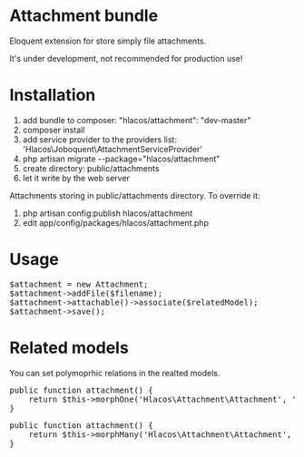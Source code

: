 # Attachment bundle

Eloquent extension for store simply file attachments.

It's under development, not recommended for production use!

# Installation

1. add bundle to composer: "hlacos/attachment": "dev-master"
2. composer install
3. add service provider to the providers list: 'Hlacos\Joboquent\AttachmentServiceProvider'
4. php artisan migrate --package="hlacos/attachment"
5. create directory: public/attachments
6. let it write by the web server

Attachments storing in public/attachments directory.
To override it:

1. php artisan config:publish hlacos/attachment
2. edit app/config/packages/hlacos/attachment.php

# Usage

<pre>
$attachment = new Attachment;
$attachment->addFile($filename);
$attachment->attachable()->associate($relatedModel);
$attachment->save();
</pre>

# Related models

You can set polymoprhic relations in the realted models.

<pre>
public function attachment() {
    return $this->morphOne('Hlacos\Attachment\Attachment', 'attachable');
}
</pre>

<pre>
public function attachment() {
    return $this->morphMany('Hlacos\Attachment\Attachment', 'attachable');
}
</pre>
